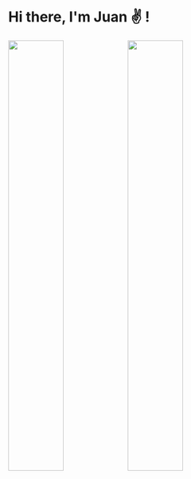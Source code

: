 # Hi there, I'm Juan ✌️ !
<img align="left" width= "47%" src="https://github-readme-stats.vercel.app/api?username=JuanSaz&theme=gruvbox"/>
<img align="left" width= "47%" src="https://github-readme-stats.vercel.app/api/top-langs/?username=JuanSaz&theme=gruvbox&layout=compact"/>
